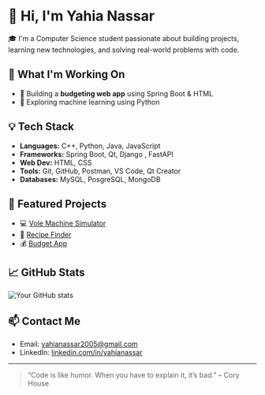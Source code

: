 # 👋 Hi, I'm Yahia Nassar

🎓 I'm a Computer Science student passionate about building projects, learning new technologies, and solving real-world problems with code.

## 🚀 What I'm Working On
- 🧾 Building a **budgeting web app** using Spring Boot & HTML
- 🔬 Exploring machine learning using Python 

## 💡 Tech Stack
- **Languages:** C++, Python, Java, JavaScript
- **Frameworks:** Spring Boot, Qt, Django , FastAPI
- **Web Dev:** HTML, CSS
- **Tools:** Git, GitHub, Postman, VS Code, Qt Creator
- **Databases:** MySQL, PosgreSQL, MongoDB

## 📂 Featured Projects
- 💻 [Vole Machine Simulator](https://github.com/HamzaOmarSaad/GUI-for-vole_machine-final)
- 🍲 [Recipe Finder](https://github.com/yahianassar2005/recipefinder)
- 💰 [Budget App](https://github.com/yahianassar2005/budget-tracker)

## 📈 GitHub Stats
![Your GitHub stats](https://github-readme-stats.vercel.app/api?username=your-username&show_icons=true&theme=radical)

## 📫 Contact Me
- Email: yahianassar2005@gmail.com
- LinkedIn: [linkedin.com/in/yahianassar](https://linkedin.com/in/yahianassar2005)

---

> “Code is like humor. When you have to explain it, it’s bad.” – Cory House
